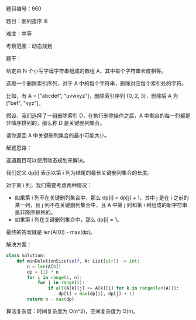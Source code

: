 题目编号：960

题目：删列造序 III

难度：中等

考察范围：动态规划

题干：

给定由 N 个小写字母字符串组成的数组 A，其中每个字符串长度相等。

选取一个删除索引序列，对于 A 中的每个字符串，删除对应每个索引处的字符。

比如，有 A = ["abcdef", "uvwxyz"]，删除索引序列 {0, 2, 3}，删除后 A 为["bef", "vyz"]。

假设，我们选择了一组删除索引 D，在执行删除操作之后，A 中剩余的每一列都是非降序排列的，那么称 D 是关键删列集合。

请你返回 A 中关键删列集合的最小可能大小。

解题思路：

这道题目可以使用动态规划来解决。

我们定义 dp[i] 表示以第 i 列为结尾的最长关键删列集合的长度。

对于第 i 列，我们需要考虑两种情况：

- 如果第 i 列不在关键删列集合中，那么 dp[i] = dp[j] + 1，其中 j 是在 i 之前的某一列，且 j 列不在关键删列集合中，且 A 中第 j 列和第 i 列组成的新字符串是非降序排列的。
- 如果第 i 列在关键删列集合中，那么 dp[i] = 1。

最终的答案就是 len(A[0]) - max(dp)。

解决方案：

```python
class Solution:
    def minDeletionSize(self, A: List[str]) -> int:
        n = len(A[0])
        dp = [1] * n
        for i in range(1, n):
            for j in range(i):
                if all(A[k][j] <= A[k][i] for k in range(len(A))):
                    dp[i] = max(dp[i], dp[j] + 1)
        return n - max(dp)
```

算法复杂度：时间复杂度为 O(n^2)，空间复杂度为 O(n)。